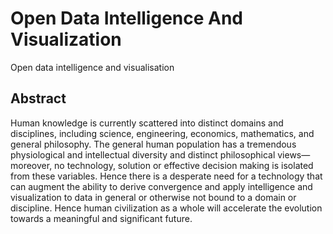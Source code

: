 # Open Data Intelligence And Visualization
Open data intelligence and visualisation 

## Abstract
Human knowledge is currently scattered into distinct domains and disciplines, including science, engineering, economics, mathematics, and general philosophy. The general human population has a tremendous physiological and intellectual diversity and distinct philosophical views—moreover, no technology, solution or effective decision making is isolated from these variables. Hence there is a desperate need for a technology that can augment the ability to derive convergence and apply intelligence and visualization to data in general or otherwise not bound to a domain or discipline. Hence human civilization as a whole will accelerate the evolution towards a meaningful and significant future. 

